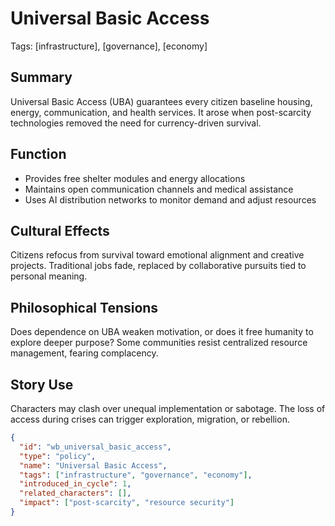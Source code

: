 # Universal Basic Access
Tags: [infrastructure], [governance], [economy]

## Summary
Universal Basic Access (UBA) guarantees every citizen baseline housing, energy, communication, and health services. It arose when post-scarcity technologies removed the need for currency-driven survival.

## Function
- Provides free shelter modules and energy allocations
- Maintains open communication channels and medical assistance
- Uses AI distribution networks to monitor demand and adjust resources

## Cultural Effects
Citizens refocus from survival toward emotional alignment and creative projects. Traditional jobs fade, replaced by collaborative pursuits tied to personal meaning.

## Philosophical Tensions
Does dependence on UBA weaken motivation, or does it free humanity to explore deeper purpose? Some communities resist centralized resource management, fearing complacency.

## Story Use
Characters may clash over unequal implementation or sabotage. The loss of access during crises can trigger exploration, migration, or rebellion.

```json
{
  "id": "wb_universal_basic_access",
  "type": "policy",
  "name": "Universal Basic Access",
  "tags": ["infrastructure", "governance", "economy"],
  "introduced_in_cycle": 1,
  "related_characters": [],
  "impact": ["post-scarcity", "resource security"]
}
```
